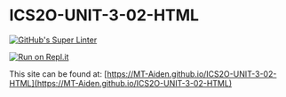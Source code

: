 # ICS2O-UNIT-3-02-HTML

[![GitHub's Super Linter](https://github.com/MT-Aiden/ICS2O-UNIT-3-02-HTML/workflows/GitHub's%20Super%20Linter/badge.svg)](https://github.com/MT-Aiden/ICS2O-UNIT-3-02-HTML/actions)

[![Run on Repl.it](https://repl.it/badge/github/MT-Aiden/ICS2O-UNIT-3-02-HTML)](https://repl.it/github/MT-Aiden/ICS2O-UNIT-3-02-HTML)

This site can be found at: [https://MT-Aiden.github.io/ICS2O-UNIT-3-02-HTML](https://MT-Aiden.github.io/ICS2O-UNIT-3-02-HTML)
